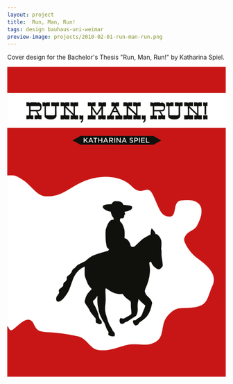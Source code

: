 ```yaml
---
layout: project
title:  Run, Man, Run!
tags: design bauhaus-uni-weimar
preview-image: projects/2010-02-01-run-man-run.png
---
```


Cover design for the Bachelor's Thesis "Run, Man, Run!" by Katharina Spiel.

![Cover Design](/assets/projects/2010-02-01-run-man-run.png)
